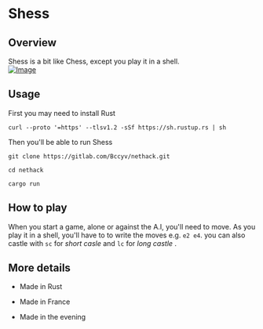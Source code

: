 # Shess

  

## Overview

Shess is a bit like Chess, except you play it in a shell.  
[![Image](https://i.goopics.net/aGJ5Z.png)](https://goopics.net/i/aGJ5Z)


## Usage

  

First you may need to install Rust

  

	curl --proto '=https' --tlsv1.2 -sSf https://sh.rustup.rs | sh

Then you'll be able to run Shess

	git clone https://gitlab.com/Bccyv/nethack.git

	cd nethack

	cargo run

## How to play

  When you start a game, alone or against the A.I, you'll need to move.
  As you play it in a shell, you'll have to to write the moves e.g. `e2 e4`.
  you can also castle with `sc` for *short casle* and `lc` for *long castle* .

## More details

- Made in Rust

- Made in France

- Made in the evening
